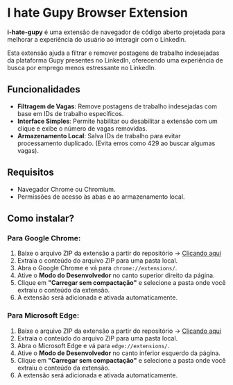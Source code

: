 # I hate Gupy Browser Extension

**i-hate-gupy** é uma extensão de navegador de código aberto projetada para melhorar a experiência do usuário ao interagir com o LinkedIn. 

Esta extensão ajuda a filtrar e remover postagens de trabalho indesejadas da plataforma Gupy presentes no LinkedIn, oferecendo uma experiência de busca por emprego menos estressante no LinkedIn.

## Funcionalidades

- **Filtragem de Vagas**: Remove postagens de trabalho indesejadas com base em IDs de trabalho específicos.
- **Interface Simples**: Permite habilitar ou desabilitar a extensão com um clique e exibe o número de vagas removidas.
- **Armazenamento Local**: Salva IDs de trabalho para evitar processamento duplicado. (Evita erros como 429 ao buscar algumas vagas).

## Requisitos

- Navegador Chrome ou Chromium.
- Permissões de acesso às abas e ao armazenamento local.


## Como instalar?

### Para Google Chrome:
1. Baixe o arquivo ZIP da extensão a partir do repositório -> <a href="https://github.com/L-Goncalves/i-hate-gupy/archive/refs/heads/main.zip">Clicando aqui </a>
2. Extraia o conteúdo do arquivo ZIP para uma pasta local.
3. Abra o Google Chrome e vá para `chrome://extensions/`.
4. Ative o **Modo do Desenvolvedor** no canto superior direito da página.
5. Clique em **"Carregar sem compactação"** e selecione a pasta onde você extraiu o conteúdo da extensão.
6. A extensão será adicionada e ativada automaticamente.


### Para Microsoft Edge:
1. Baixe o arquivo ZIP da extensão a partir do repositório -> <a href="https://github.com/L-Goncalves/i-hate-gupy/archive/refs/heads/main.zip">Clicando aqui </a>
2. Extraia o conteúdo do arquivo ZIP para uma pasta local.
3. Abra o Microsoft Edge e vá para `edge://extensions/`.
4. Ative o **Modo de Desenvolvedor** no canto inferior esquerdo da página.
5. Clique em **"Carregar sem compactação"** e selecione a pasta onde você extraiu o conteúdo da extensão.
6. A extensão será adicionada e ativada automaticamente.




